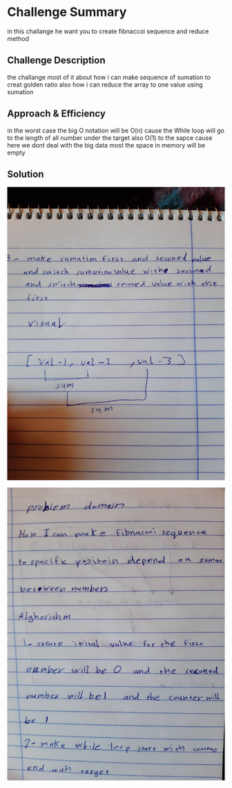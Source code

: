 # Challenge Summary
in this challange he want you to create fibnaccoi sequence and reduce method 

## Challenge Description
the challange  most of it about how i can make sequence of sumation to creat golden ratio also how i can reduce the array to one value using sumation   

## Approach & Efficiency
in the worst case the big O notation will be O(n) cause the While loop will go to the length of all number under the target also O(1) to the sapce cause here we dont deal with the big data most the space in memory will be empty  

## Solution
![white borad](../../assets/83171436_2625005297729798_4139056066145026048_n.jpg)

![white borad](../../assets/83362426_190663688654370_6521167111736262656_n.jpg)